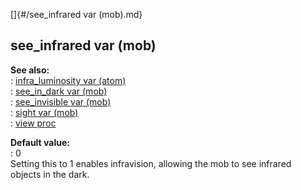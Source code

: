 []{#/see_infrared var (mob).md}    
## see_infrared var (mob)    
**See also:**    
:   [infra_luminosity var (atom)](/atom/var/infra_luminosity)    
:   [see_in_dark var (mob)](/mob/var/see_in_dark)    
:   [see_invisible var (mob)](/mob/var/see_invisible)    
:   [sight var (mob)](/mob/var/sight)    
:   [view proc](/proc/view)    
<!-- -->    
**Default value:**    
:   0    
Setting this to 1 enables infravision, allowing the mob to see infrared    
objects in the dark.  